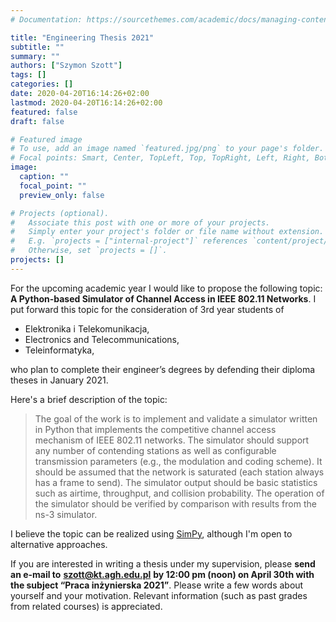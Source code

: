 ```yaml
---
# Documentation: https://sourcethemes.com/academic/docs/managing-content/

title: "Engineering Thesis 2021"
subtitle: ""
summary: ""
authors: ["Szymon Szott"]
tags: []
categories: []
date: 2020-04-20T16:14:26+02:00
lastmod: 2020-04-20T16:14:26+02:00
featured: false
draft: false

# Featured image
# To use, add an image named `featured.jpg/png` to your page's folder.
# Focal points: Smart, Center, TopLeft, Top, TopRight, Left, Right, BottomLeft, Bottom, BottomRight.
image:
  caption: ""
  focal_point: ""
  preview_only: false

# Projects (optional).
#   Associate this post with one or more of your projects.
#   Simply enter your project's folder or file name without extension.
#   E.g. `projects = ["internal-project"]` references `content/project/deep-learning/index.md`.
#   Otherwise, set `projects = []`.
projects: []
---
```


For the upcoming academic year I would like to propose the following topic: **A Python-based Simulator of Channel Access in IEEE 802.11 Networks**. I put forward this topic for the consideration of 3rd year students of 

- Elektronika i Telekomunikacja,
- Electronics and Telecommunications,
- Teleinformatyka,

who plan to complete their engineer’s degrees by defending their diploma theses in January 2021.

Here's a brief description of the topic:

> The goal of the work is to implement and validate a simulator written in Python that implements the competitive channel access mechanism of IEEE 802.11 networks. The simulator should support any number of contending stations as well as configurable transmission parameters (e.g.,  the modulation and coding scheme). It should be assumed that the network is saturated (each station always has a frame to send). The simulator output should be basic statistics such as airtime, throughput, and collision probability. The operation of the simulator should be verified by comparison with results from the ns-3 simulator.

I believe the topic can be realized using [SimPy](https://simpy.readthedocs.io/en/latest/), although I'm open to alternative approaches. 

If you are interested in writing a thesis under my supervision, please **send an e-mail to** [**szott@kt.agh.edu.pl**](mailto:szott@kt.agh.edu.pl) **by 12:00 pm (noon) on April 30th with the subject “Praca inżynierska 2021”**. Please write a few words about yourself and your motivation. Relevant information (such as past grades from related courses) is appreciated.